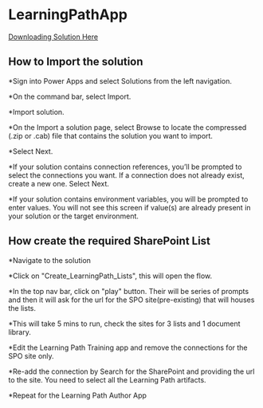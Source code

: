 # LearningPathApp


[Downloading Solution Here](https://github.com/MSPFE2019/LearningPathApp/blob/a756060e28b5f3822ae4503c6a895394ffc074ca/LearningPath_1_0_0_3.zip)


## How to Import the solution

*Sign into Power Apps and select Solutions from the left navigation.

*On the command bar, select Import.

*Import solution.

*On the Import a solution page, select Browse to locate the compressed (.zip or .cab) file that contains the solution you want to import.

*Select Next.

*If your solution contains connection references, you’ll be prompted to select the connections you want. If a connection does not already exist, create a new one. Select Next.

*If your solution contains environment variables, you will be prompted to enter values. You will not see this screen if value(s) are already present in your solution or the target environment.

## How create the required SharePoint List

*Navigate to the solution

*Click on "Create_LearningPath_Lists", this will open the flow.

*In the top nav bar, click on "play" button. Their will be series of prompts and then it will ask for the url for the SPO site(pre-existing) that will houses the lists.

*This will take 5 mins to run, check the sites for 3 lists and 1 document library.

*Edit the Learning Path Training app and remove the connections for the SPO site only.

*Re-add the connection by Search for the SharePoint and providing the url to the site. You need to select all the Learning Path artifacts.

*Repeat for the Learning Path Author App


